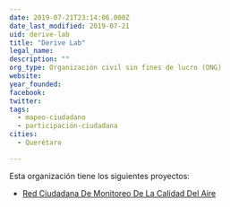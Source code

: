 ```yaml
---
date: 2019-07-21T23:14:06.000Z
date_last_modified: 2019-07-21
uid: derive-lab
title: "Derive Lab"
legal_name: 
description: ""
org_type: Organización civil sin fines de lucro (ONG)
website: 
year_founded: 
facebook: 
twitter: 
tags:
  - mapeo-ciudadano
  - participación-ciudadana
cities: 
  - Querétaro

---
```


Esta organización tiene los siguientes proyectos:

- [Red Ciudadana De Monitoreo De La Calidad Del Aire](/i/red-ciudadana-de-monitoreo-de-la-calidad-del-aire.html)
